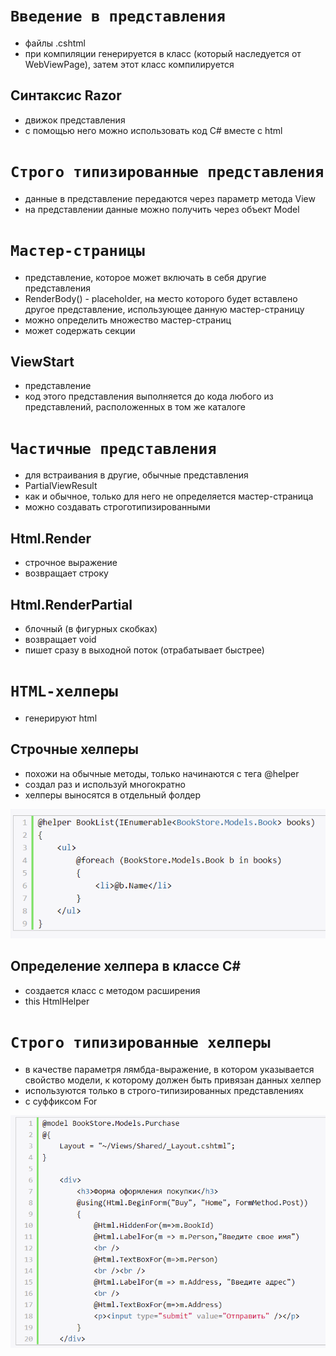 # **`Введение в представления`**

- файлы .cshtml
- при компиляции генерируется в класс (который наследуется от WebViewPage), затем этот класс компилируется

## **Синтаксис Razor**

- движок представления
- с помощью него можно использовать код C# вместе с html

# **`Строго типизированные представления`**

- данные в представление передаются через параметр метода View
- на представлении данные можно получить через объект Model

# **`Мастер-страницы`**

- представление, которое может включать в себя другие представления
- RenderBody() - placeholder, на место которого будет вставлено другое представление, использующее данную мастер-страницу
- можно определить множество мастер-страниц
- может содержать секции

## **ViewStart**

- представление
- код этого представления выполняется до кода любого из представлений, расположенных в том же каталоге

# **`Частичные представления`**

- для встраивания в другие, обычные представления
- PartialViewResult
- как и обычное, только для него не определяется мастер-страница
- можно создавать строготипизированными

## **Html.Render**

- строчное выражение
- возвращает строку

## **Html.RenderPartial**

- блочный (в фигурных скобках)
- возвращает void
- пишет сразу в выходной поток (отрабатывает быстрее)

# **`HTML-хелперы`**

- генерируют html

## **Строчные хелперы**

- похожи на обычные методы, только начинаются с тега @helper
- создал раз и используй многократно
- хелперы выносятся в отдельный фолдер

![](images/1.png)

## **Определение хелпера в классе C#**

- создается класс с методом расширения
- this HtmlHelper

# **`Строго типизированные хелперы`**

- в качестве параметря лямбда-выражение, в котором указывается свойство модели, к которому должен быть привязан данных хелпер
- используются только в строго-типизированных представлениях
- c суффиксом For

![](images/2.png)